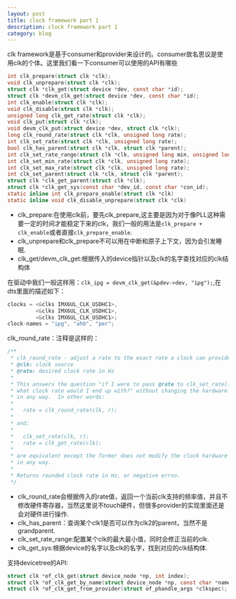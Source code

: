 ```yaml
---
layout: post
title: clock framework part 1
description: clock framework part 1
category: blog
---
```


clk framework是基于consumer和provider来设计的。consumer故名思议是使用clk的个体。这里我们看一下consumer可以使用的API有哪些

```c
int clk_prepare(struct clk *clk);
void clk_unprepare(struct clk *clk);
struct clk *clk_get(struct device *dev, const char *id);
struct clk *devm_clk_get(struct device *dev, const char *id);
int clk_enable(struct clk *clk);
void clk_disable(struct clk *clk);
unsigned long clk_get_rate(struct clk *clk);
void clk_put(struct clk *clk);
void devm_clk_put(struct device *dev, struct clk *clk);
long clk_round_rate(struct clk *clk, unsigned long rate);
int clk_set_rate(struct clk *clk, unsigned long rate);
bool clk_has_parent(struct clk *clk, struct clk *parent);
int clk_set_rate_range(struct clk *clk, unsigned long min, unsigned long max);
int clk_set_min_rate(struct clk *clk, unsigned long rate);
int clk_set_max_rate(struct clk *clk, unsigned long rate);
int clk_set_parent(struct clk *clk, struct clk *parent);
struct clk *clk_get_parent(struct clk *clk);
struct clk *clk_get_sys(const char *dev_id, const char *con_id);
static inline int clk_prepare_enable(struct clk *clk)
static inline void clk_disable_unprepare(struct clk *clk)
```

- clk_prepare:在使用clk前，要先clk_prepare,这主要是因为对于像PLL这种需要一定的时间才能稳定下来的clk，我们一般的用法是`clk_prepare + clk_enable`或者直接`clk_prepare_enable`.
- clk_unprepare和clk_prepare不可以用在中断和原子上下文，因为会引发睡眠.
- clk_get/devm_clk_get:根据传入的device指针以及clk的名字查找对应的clk结构体

在驱动中我们一般这样用：`clk_ipg = devm_clk_get(&pdev->dev, "ipg");`,在dts里面的描述如下：

```c
clocks = <&clks IMX6UL_CLK_USDHC1>,                                                               
         <&clks IMX6UL_CLK_USDHC1>,                                                               
         <&clks IMX6UL_CLK_USDHC1>;                                                               
clock-names = "ipg", "ahb", "per";
```

clk_round_rate：注释是这样的：

```c
/**                                                                             
 * clk_round_rate - adjust a rate to the exact rate a clock can provide         
 * @clk: clock source                                                           
 * @rate: desired clock rate in Hz                                              
 *                                                                              
 * This answers the question "if I were to pass @rate to clk_set_rate(),        
 * what clock rate would I end up with?" without changing the hardware          
 * in any way.  In other words:                                                 
 *                                                                              
 *   rate = clk_round_rate(clk, r);                                             
 *                                                                              
 * and:                                                                            
 *                                                                              
 *   clk_set_rate(clk, r);                                                       
 *   rate = clk_get_rate(clk);                                                  
 *                                                                              
 * are equivalent except the former does not modify the clock hardware          
 * in any way.                                                                     
 *                                                                              
 * Returns rounded clock rate in Hz, or negative errno.                         
 */
```

- clk_round_rate会根据传入的rate值，返回一个当前clk支持的频率值，并且不修改硬件寄存器，当然这里说不touch硬件，但很多provider的实现里面还是会对硬件进行操作.
- clk_has_parent：查询某个clk1是否可以作为clk2的parent，当然不是grandparent.
- clk_set_rate_range:配置某个clk的最大最小值，同时会修正当前的clk.
- clk_get_sys:根据device的名字以及clk的名字，找到对应的clk结构体.

支持devicetree的API:

```c
struct clk *of_clk_get(struct device_node *np, int index);
struct clk *of_clk_get_by_name(struct device_node *np, const char *name);
struct clk *of_clk_get_from_provider(struct of_phandle_args *clkspec);

```
